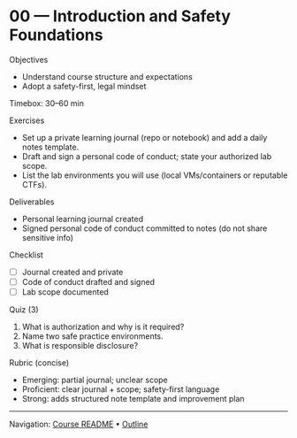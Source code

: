 # 00 — Introduction and Safety Foundations

Objectives
- Understand course structure and expectations
- Adopt a safety-first, legal mindset

Timebox: 30–60 min

Exercises
- Set up a private learning journal (repo or notebook) and add a daily notes template.
- Draft and sign a personal code of conduct; state your authorized lab scope.
- List the lab environments you will use (local VMs/containers or reputable CTFs).

Deliverables
- Personal learning journal created
- Signed personal code of conduct committed to notes (do not share sensitive info)

Checklist
- [ ] Journal created and private
- [ ] Code of conduct drafted and signed
- [ ] Lab scope documented

Quiz (3)
1) What is authorization and why is it required?
2) Name two safe practice environments.
3) What is responsible disclosure?

Rubric (concise)
- Emerging: partial journal; unclear scope
- Proficient: clear journal + scope; safety-first language
- Strong: adds structured note template and improvement plan

---
Navigation: [Course README](../../README.md) • [Outline](../../docs/outline.md)
